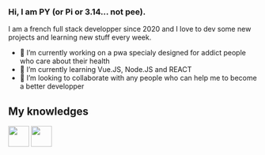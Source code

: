 ### Hi, I am PY (or Pi or 3.14... not pee). 

I am a french full stack developper since 2020 and I love to dev some new projects and learning new stuff every week.

- 🔭 I’m currently working on a pwa specialy designed for addict people who care about their health
- 🌱 I’m currently learning Vue.JS, Node.JS and REACT
- 👯 I’m looking to collaborate with any people who can help me to become a better developper

## My knowledges
<img style="width:42px" src="https://cdn.jsdelivr.net/gh/devicons/devicon/icons/apache/apache-original.svg" />
<img style="width:42px" src="https://cdn.jsdelivr.net/gh/devicons/devicon/icons/bash/bash-original.svg" />




